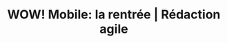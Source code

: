 ---
title: "WOW! Mobile: la rentrée | Rédaction agile"
description: >-
  Rédaction d’un concept accrocheur en anglais pour l’offre de la rentrée de WOW! boutique mobile. Découvrir le projet.
slug: wow-la-rentree
image: /img/wow-mobile-indiv.jpg
i18nlanguage: fr
draft: false
style: style-1
listing:
  big: false
  title: "WOW! Mobile: la rentrée"
  description: "Rédaction d’un concept accrocheur en anglais pour l’offre de la rentrée de WOW! boutique mobile."
tags:
  - Web
  - Médias sociaux
  - Imprimé
section1:
  image: /img/wow-mobile-indiv.jpg
  title: "WOW! boutique mobile: campagne rentrée des classes"
  description: >-
    Le mandat demandait de rédiger un concept accrocheur en anglais pour l’offre de la rentrée. Un visuel promotionnel et un axé sur la notoriété ont été élaborés. 
  list:
    - text: "Rédaction"
    - text: "Anglais"
    - text: "Web"
    - text: "Imprimé"
section2:
  title: "Sans fla-fla, jeune et amusant"
  description: >-
    WOW! est une boutique qui propose des produits mobilités (forfaits et appareils mobiles) de différentes compagnies. Cette marque non conventionnelle communique à sa cible sans fla-fla avec un ton jeune et amusant.
  table:
    - name: Client
      text: "[WOW! boutique mobile](http://www.wowmobile.ca/en/)"
    - name: Agence
      text: "[Youville](http://youville.co/)"
    - name: Service-conseil
      text: Alexandre Cossette
    - name: Designer
      text: Viviane Quesnel
    - name: "Rédaction"
      text: Sara Larin
section3:
  - image: /img/wow-mobile1.jpg
  - image: /img/wow-mobile2.jpg
section4:
  title: "En boutique et sur le Web"
  description: >-
    Tous les concepts ont été déployés en magasin et sur le Web. Les représentants portaient des chandails à l’image de la campagne et des affiches étaient exposées en boutique. Des visuels ont été mis en ligne sur le site Web et les médias sociaux du client.
section5:
  - image: ""
weight: 0
---